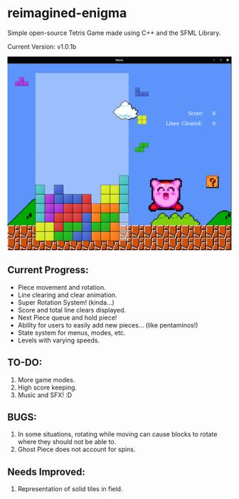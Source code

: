 # reimagined-enigma
Simple open-source Tetris Game made using C++ and the SFML Library.

Current Version: v1.0.1b

![Screenshot](media/screenshot1.png)

## Current Progress:
* Piece movement and rotation.
* Line clearing and clear animation.
* Super Rotation System! (kinda...)
* Score and total line clears displayed.
* Next Piece queue and hold piece!
* Ability for users to easily add new pieces... (like pentaminos!)
* State system for menus, modes, etc.
* Levels with varying speeds.

## TO-DO:
1. More game modes.
2. High score keeping.
3. Music and SFX! :D

## BUGS:
1. In some situations, rotating while moving can cause blocks to rotate where they should not be able to.
2. Ghost Piece does not account for spins.

## Needs Improved:
1. Representation of solid tiles in field.
